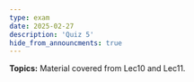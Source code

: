```yaml
---
type: exam
date: 2025-02-27
description: 'Quiz 5'
hide_from_announcments: true
---
```

**Topics:**
Material covered from Lec10 and Lec11.
